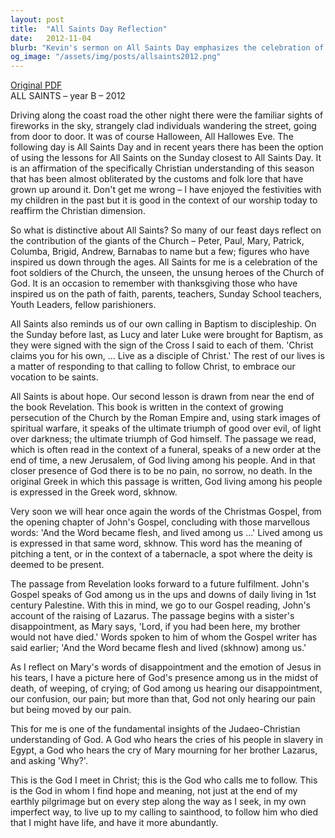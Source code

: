 ```yaml
---
layout: post
title:  "All Saints Day Reflection"
date:   2012-11-04
blurb: "Kevin's sermon on All Saints Day emphasizes the celebration of the 'foot soldiers' of the Church and the Christian understanding of sainthood. It reflects on the calling to discipleship in baptism and the hope found in the ultimate triumph of good over evil as depicted in the book of Revelation. The sermon also explores the presence of God in daily life and in times of pain, as illustrated by the story of Lazarus."
og_image: "/assets/img/posts/allsaints2012.png"
---
```

[Original PDF](/assets/pdf/allsaints2012.pdf)    
ALL SAINTS – year B – 2012

Driving along the coast road the other night there were the familiar sights of fireworks in the sky, strangely clad individuals wandering the street, going from door to door. It was of course Halloween, All Hallowes Eve. The following day is All Saints Day and in recent years there has been the option of using the lessons for All Saints on the Sunday closest to All Saints Day. It is an affirmation of the specifically Christian understanding of this season that has been almost obliterated by the customs and folk lore that have grown up around it. Don't get me wrong – I have enjoyed the festivities with my children in the past but it is good in the context of our worship today to reaffirm the Christian dimension.

So what is distinctive about All Saints? So many of our feast days reflect on the contribution of the giants of the Church – Peter, Paul, Mary, Patrick, Columba, Brigid, Andrew, Barnabas to name but a few; figures who have inspired us down through the ages. All Saints for me is a celebration of the foot soldiers of the Church, the unseen, the unsung heroes of the Church of God. It is an occasion to remember with thanksgiving those who have inspired us on the path of faith, parents, teachers, Sunday School teachers, Youth Leaders, fellow parishioners.

All Saints also reminds us of our own calling in Baptism to discipleship. On the Sunday before last, as Lucy and later Luke were brought for Baptism, as they were signed with the sign of the Cross I said to each of them. 'Christ claims you for his own, ... Live as a disciple of Christ.' The rest of our lives is a matter of responding to that calling to follow Christ, to embrace our vocation to be saints.

All Saints is about hope. Our second lesson is drawn from near the end of the book Revelation. This book is written in the context of growing persecution of the Church by the Roman Empire and, using stark images of spiritual warfare, it speaks of the ultimate triumph of good over evil, of light over darkness; the ultimate triumph of God himself. The passage we read, which is often read in the context of a funeral, speaks of a new order at the end of time, a new Jerusalem, of God living among his people. And in that closer presence of God there is to be no pain, no sorrow, no death. In the original Greek in which this passage is written, God living among his people is expressed in the Greek word, skhnow.

Very soon we will hear once again the words of the Christmas Gospel, from the opening chapter of John's Gospel, concluding with those marvellous words: 'And the Word became flesh, and lived among us ...' Lived among us is expressed in that same word, skhnow. This word has the meaning of pitching a tent, or in the context of a tabernacle, a spot where the deity is deemed to be present.

The passage from Revelation looks forward to a future fulfilment. John's Gospel speaks of God among us in the ups and downs of daily living in 1st century Palestine. With this in mind, we go to our Gospel reading, John's account of the raising of Lazarus. The passage begins with a sister's disappointment, as Mary says, 'Lord, if you had been here, my brother would not have died.' Words spoken to him of whom the Gospel writer has said earlier; 'And the Word became flesh and lived (skhnow) among us.'

As I reflect on Mary's words of disappointment and the emotion of Jesus in his tears, I have a picture here of God's presence among us in the midst of death, of weeping, of crying; of God among us hearing our disappointment, our confusion, our pain; but more than that, God not only hearing our pain but being moved by our pain.

This for me is one of the fundamental insights of the Judaeo-Christian understanding of God. A God who hears the cries of his people in slavery in Egypt, a God who hears the cry of Mary mourning for her brother Lazarus, and asking 'Why?'.

This is the God I meet in Christ; this is the God who calls me to follow. This is the God in whom I find hope and meaning, not just at the end of my earthly pilgrimage but on every step along the way as I seek, in my own imperfect way, to live up to my calling to sainthood, to follow him who died that I might have life, and have it more abundantly.
